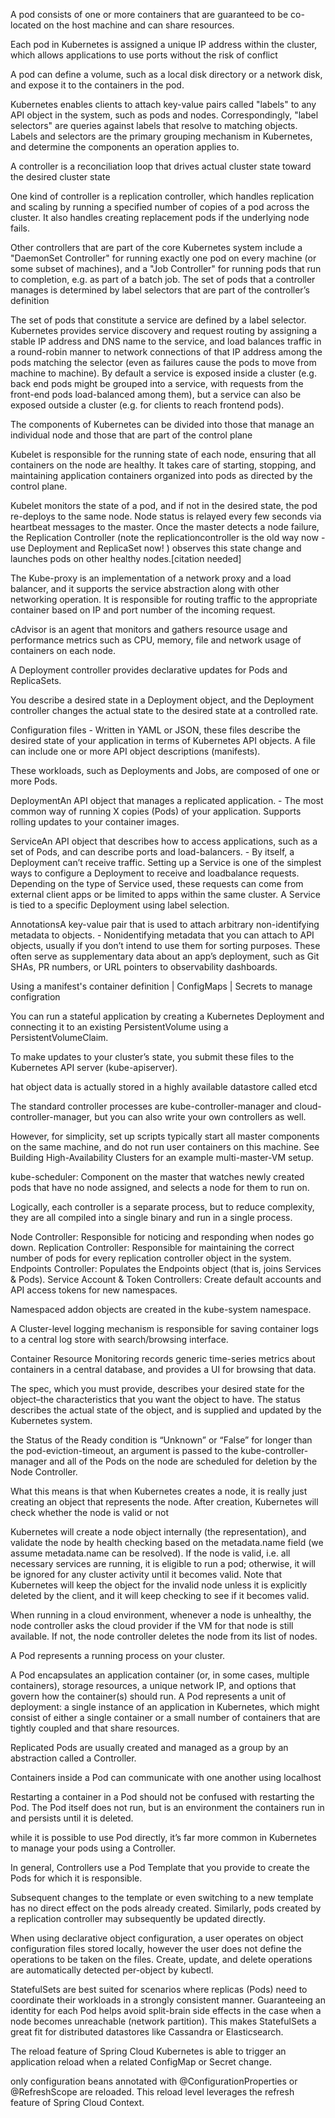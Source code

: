 A pod consists of one or more containers that are guaranteed to be co-located on the host machine and can share resources.

Each pod in Kubernetes is assigned a unique IP address within the cluster, which allows applications to use ports without the risk of conflict

A pod can define a volume, such as a local disk directory or a network disk, and expose it to the containers in the pod.

Kubernetes enables clients to attach key-value pairs called "labels" to any API object in the system, such as pods and nodes. Correspondingly, "label selectors" are queries against labels that resolve to matching objects. Labels and selectors are the primary grouping mechanism in Kubernetes, and determine the components an operation applies to.

A controller is a reconciliation loop that drives actual cluster state toward the desired cluster state

One kind of controller is a replication controller, which handles replication and scaling by running a specified number of copies of a pod across the cluster. It also handles creating replacement pods if the underlying node fails.

Other controllers that are part of the core Kubernetes system include a "DaemonSet Controller" for running exactly one pod on every machine (or some subset of machines), and a "Job Controller" for running pods that run to completion, e.g. as part of a batch job. The set of pods that a controller manages is determined by label selectors that are part of the controller’s definition

The set of pods that constitute a service are defined by a label selector. Kubernetes provides service discovery and request routing by assigning a stable IP address and DNS name to the service, and load balances traffic in a round-robin manner to network connections of that IP address among the pods matching the selector (even as failures cause the pods to move from machine to machine). By default a service is exposed inside a cluster (e.g. back end pods might be grouped into a service, with requests from the front-end pods load-balanced among them), but a service can also be exposed outside a cluster (e.g. for clients to reach frontend pods).

The components of Kubernetes can be divided into those that manage an individual node and those that are part of the control plane

Kubelet is responsible for the running state of each node, ensuring that all containers on the node are healthy. It takes care of starting, stopping, and maintaining application containers organized into pods as directed by the control plane.

Kubelet monitors the state of a pod, and if not in the desired state, the pod re-deploys to the same node. Node status is relayed every few seconds via heartbeat messages to the master. Once the master detects a node failure, the Replication Controller (note the replicationcontroller is the old way now - use Deployment and ReplicaSet now! ) observes this state change and launches pods on other healthy nodes.[citation needed]

The Kube-proxy is an implementation of a network proxy and a load balancer, and it supports the service abstraction along with other networking operation. It is responsible for routing traffic to the appropriate container based on IP and port number of the incoming request.

cAdvisor is an agent that monitors and gathers resource usage and performance metrics such as CPU, memory, file and network usage of containers on each node.

A Deployment controller provides declarative updates for Pods and ReplicaSets.

You describe a desired state in a Deployment object, and the Deployment controller changes the actual state to the desired state at a controlled rate.

Configuration files - Written in YAML or JSON, these files describe the desired state of your application in terms of Kubernetes API objects. A file can include one or more API object descriptions (manifests).

These workloads, such as Deployments and Jobs, are composed of one or more Pods.

DeploymentAn API object that manages a replicated application.  - The most common way of running X copies (Pods) of your application. Supports rolling updates to your container images.

ServiceAn API object that describes how to access applications, such as a set of Pods, and can describe ports and load-balancers.  - By itself, a Deployment can’t receive traffic. Setting up a Service is one of the simplest ways to configure a Deployment to receive and loadbalance requests. Depending on the type of Service used, these requests can come from external client apps or be limited to apps within the same cluster. A Service is tied to a specific Deployment using label  selection.

AnnotationsA key-value pair that is used to attach arbitrary non-identifying metadata to objects.  - Nonidentifying metadata that you can attach to API objects, usually if you don’t intend to use them for sorting purposes. These often serve as supplementary data about an app’s deployment, such as Git SHAs, PR numbers, or URL pointers to observability dashboards.

Using a manifest's container definition | ConfigMaps | Secrets to manage configration

You can run a stateful application by creating a Kubernetes Deployment and connecting it to an existing PersistentVolume using a PersistentVolumeClaim.

To make updates to your cluster’s state, you submit these files to the Kubernetes API server (kube-apiserver).

hat object data is actually stored in a highly available datastore called etcd

The standard controller processes are kube-controller-manager and cloud-controller-manager, but you can also write your own controllers as well.

However, for simplicity, set up scripts typically start all master components on the same machine, and do not run user containers on this machine. See Building High-Availability Clusters for an example multi-master-VM setup.

kube-scheduler: Component on the master that watches newly created pods that have no node assigned, and selects a node for them to run on.

Logically, each controller  is a separate process, but to reduce complexity, they are all compiled into a single binary and run in a single process.

Node Controller: Responsible for noticing and responding when nodes go down.
Replication Controller: Responsible for maintaining the correct number of pods for every replication controller object in the system.
Endpoints Controller: Populates the Endpoints object (that is, joins Services & Pods).
Service Account & Token Controllers: Create default accounts and API access tokens for new namespaces.

Namespaced addon objects are created in the kube-system namespace.

A Cluster-level logging mechanism is responsible for saving container logs to a central log store with search/browsing interface.

Container Resource Monitoring records generic time-series metrics about containers in a central database, and provides a UI for browsing that data.

The spec, which you must provide, describes your desired state for the object–the characteristics that you want the object to have. The status describes the actual state of the object, and is supplied and updated by the Kubernetes system.

 the Status of the Ready condition is “Unknown” or “False” for longer than the pod-eviction-timeout, an argument is passed to the kube-controller-manager and all of the Pods on the node are scheduled for deletion by the Node Controller.

What this means is that when Kubernetes creates a node, it is really just creating an object that represents the node. After creation, Kubernetes will check whether the node is valid or not

Kubernetes will create a node object internally (the representation), and validate the node by health checking based on the metadata.name field (we assume metadata.name can be resolved). If the node is valid, i.e. all necessary services are running, it is eligible to run a pod; otherwise, it will be ignored for any cluster activity until it becomes valid. Note that Kubernetes will keep the object for the invalid node unless it is explicitly deleted by the client, and it will keep checking to see if it becomes valid.

When running in a cloud environment, whenever a node is unhealthy, the node controller asks the cloud provider if the VM for that node is still available. If not, the node controller deletes the node from its list of nodes.

A Pod represents a running process on your cluster.

A Pod encapsulates an application container (or, in some cases, multiple containers), storage resources, a unique network IP, and options that govern how the container(s) should run. A Pod represents a unit of deployment: a single instance of an application in Kubernetes, which might consist of either a single container or a small number of containers that are tightly coupled and that share resources.

Replicated Pods are usually created and managed as a group by an abstraction called a Controller.

Containers inside a Pod can communicate with one another using localhost

Restarting a container in a Pod should not be confused with restarting the Pod. The Pod itself does not run, but is an environment the containers run in and persists until it is deleted.

while it is possible to use Pod directly, it’s far more common in Kubernetes to manage your pods using a Controller.

In general, Controllers use a Pod Template that you provide to create the Pods for which it is responsible.

Subsequent changes to the template or even switching to a new template has no direct effect on the pods already created. Similarly, pods created by a replication controller may subsequently be updated directly.

When using declarative object configuration, a user operates on object configuration files stored locally, however the user does not define the operations to be taken on the files. Create, update, and delete operations are automatically detected per-object by kubectl.

StatefulSets are best suited for scenarios where replicas (Pods) need to coordinate their workloads in a strongly consistent manner. Guaranteeing an identity for each Pod helps avoid split-brain side effects in the case when a node becomes unreachable (network partition). This makes StatefulSets a great fit for distributed datastores like Cassandra or Elasticsearch.

The reload feature of Spring Cloud Kubernetes is able to trigger an application reload when a related ConfigMap or Secret change.

only configuration beans annotated with @ConfigurationProperties or @RefreshScope are reloaded. This reload level leverages the refresh feature of Spring Cloud Context.
